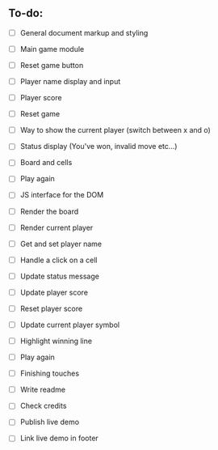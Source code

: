 ## To-do:

- [ ]   General document markup and styling
  - [ ] Main game module
  - [ ] Reset game button
  - [ ] Player name display and input
  - [ ] Player score
  - [ ] Reset game
  - [ ] Way to show the current player (switch between x and o)
  - [ ] Status display (You've won, invalid move etc...)
  - [ ] Board and cells
  - [ ] Play again

- [ ]   JS interface for the DOM
  - [ ] Render the board
  - [ ] Render current player
  - [ ] Get and set player name
  - [ ] Handle a click on a cell
  - [ ] Update status message
  - [ ] Update player score
  - [ ] Reset player score
  - [ ] Update current player symbol
  - [ ] Highlight winning line
  - [ ] Play again

- [ ]   Finishing touches
  - [ ] Write readme
  - [ ] Check credits
  - [ ] Publish live demo
  - [ ] Link live demo in footer
